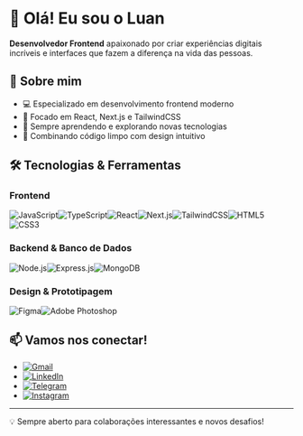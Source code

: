 # 👋 Olá! Eu sou o Luan

**Desenvolvedor Frontend** apaixonado por criar experiências digitais incríveis e interfaces que fazem a diferença na vida das pessoas.

## 🚀 Sobre mim

* 💻 Especializado em desenvolvimento frontend moderno
* 🎯 Focado em React, Next.js e TailwindCSS
* 🌱 Sempre aprendendo e explorando novas tecnologias
* 🎨 Combinando código limpo com design intuitivo

## 🛠️ Tecnologias & Ferramentas

### Frontend
![JavaScript](https://img.shields.io/badge/JavaScript-F7DF1E?style=for-the-badge&logo=javascript&logoColor=black)![TypeScript](https://img.shields.io/badge/TypeScript-007ACC?style=for-the-badge&logo=typescript&logoColor=white)![React](https://img.shields.io/badge/React-20232A?style=for-the-badge&logo=react&logoColor=61DAFB)![Next.js](https://img.shields.io/badge/Next.js-000000?style=for-the-badge&logo=next.js&logoColor=white)![TailwindCSS](https://img.shields.io/badge/Tailwind_CSS-38B2AC?style=for-the-badge&logo=tailwind-css&logoColor=white)![HTML5](https://img.shields.io/badge/HTML5-E34F26?style=for-the-badge&logo=html5&logoColor=white)![CSS3](https://img.shields.io/badge/CSS3-1572B6?style=for-the-badge&logo=css3&logoColor=white)

### Backend & Banco de Dados
![Node.js](https://img.shields.io/badge/Node.js-43853D?style=for-the-badge&logo=node.js&logoColor=white)![Express.js](https://img.shields.io/badge/Express.js-404D59?style=for-the-badge)![MongoDB](https://img.shields.io/badge/MongoDB-4EA94B?style=for-the-badge&logo=mongodb&logoColor=white)

### Design & Prototipagem
![Figma](https://img.shields.io/badge/Figma-F24E1E?style=for-the-badge&logo=figma&logoColor=white)![Adobe Photoshop](https://img.shields.io/badge/Adobe%20Photoshop-31A8FF?style=for-the-badge&logo=Adobe%20Photoshop&logoColor=black)


## 📫 Vamos nos conectar!

* [![Gmail](https://img.shields.io/badge/Gmail-D14836?style=for-the-badge&logo=gmail&logoColor=white)](mailto:lfcampos.eab@gmail.com)
* [![LinkedIn](https://img.shields.io/badge/LinkedIn-0077B5?style=for-the-badge&logo=linkedin&logoColor=white)](https://www.linkedin.com/in/luanfc/)
* [![Telegram](https://img.shields.io/badge/Telegram-2CA5E0?style=for-the-badge&logo=telegram&logoColor=white)](https://t.me/luanfcampos)
* [![Instagram](https://img.shields.io/badge/Instagram-E4405F?style=for-the-badge&logo=instagram&logoColor=white)](https://instagram.com/lfcampos.raw)

---


💡 Sempre aberto para colaborações interessantes e novos desafios!

